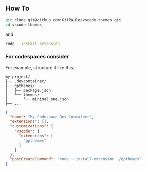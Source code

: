 ## How To

```sh
git clone git@github.com:GitPaulo/vscode-themes.git
cd vscode-themes
```

and

```sh
code --install-extension .
```


### For codespaces consider

For example, structure it like this:

```
my-project/
├── .devcontainer/
├── gpthemes/
│   ├── package.json
│   └── themes/
│       └── minimal_one.json
├── ...
```

```json
{
  "name": "My Codespace Dev Container",
  "extensions": [],
  "customizations": {
    "vscode": {
      "extensions": [
        "gpthemes"
      ]
    }
  },
  "postCreateCommand": "code --install-extension ./gpthemes"
}
```
